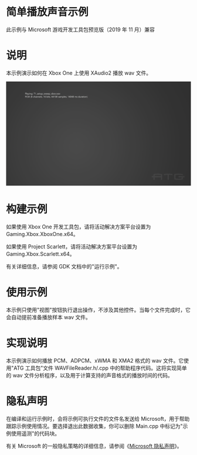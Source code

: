 # 简单播放声音示例

此示例与 Microsoft 游戏开发工具包预览版（2019 年 11 月）兼容

# 说明

本示例演示如何在 Xbox One 上使用 XAudio2 播放 wav 文件。

![](./media/image1.png)

# 构建示例

如果使用 Xbox One 开发工具包，请将活动解决方案平台设置为
Gaming.Xbox.XboxOne.x64。

如果使用 Project Scarlett，请将活动解决方案平台设置为
Gaming.Xbox.Scarlett.x64。

有关详细信息，请参阅 GDK 文档中的"运行示例"。

# 使用示例

本示例只使用"视图"按钮执行退出操作，不涉及其他控件。当每个文件完成时，它会自动提前准备播放样本
wav 文件。

# 实现说明

本示例演示如何播放 PCM、ADPCM、xWMA 和 XMA2 格式的 wav 文件。它使用"ATG
工具包"文件 WAVFileReader.h/.cpp 中的帮助程序代码。这将实现简单的 wav
文件分析程序，以及用于计算支持的声音格式的播放时间的代码。

# 隐私声明

在编译和运行示例时，会将示例可执行文件的文件名发送给
Microsoft，用于帮助跟踪示例使用情况。要选择退出此数据收集，你可以删除
Main.cpp 中标记为"示例使用遥测"的代码块。

有关 Microsoft 的一般隐私策略的详细信息，请参阅《[Microsoft
隐私声明](https://privacy.microsoft.com/en-us/privacystatement/)》。
